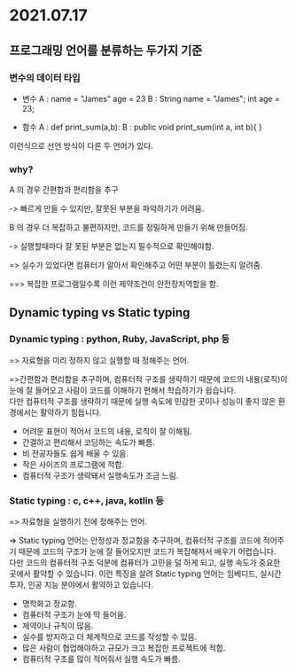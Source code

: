 # 2021.07.17

## 프로그래밍 언어를 분류하는 두가지 기준

### 변수의 데이터 타입

- 변수
A : name = "James" age = 23
B : String name = "James"; int age = 23;

- 함수
A : def print_sum(a,b):
B : public void print_sum(int a, int b){ }

이런식으로 선언 방식이 다른 두 언어가 있다. 

### why?
A 의 경우 간편함과 편리함을 추구 

-> 빠르게 만들 수 있지만, 잘못된 부분을 파악하기가 어려움.

B 의 경우 더 복잡하고 불편하지만, 코드를 정밀하게 만들기 위해 만들어짐.

-> 실행할때마다 잘 못된 부분은 없는지 필수적으로 확인해야함.

=> 실수가 있었다면 컴퓨터가 알아서 확인해주고 어떤 부분이 틀렸는지 알려줌.

==> 복잡한 프로그램일수록 이런 제약조건이 안전장치역할을 함. 

## Dynamic typing vs Static typing

### Dynamic typing : python, Ruby, JavaScript, php 등
=> 자료형을 미리 정하지 않고 실행할 때 정해주는 언어.

=>간편함과 편리함을 추구하며, 컴퓨터적 구조를 생략하기 때문에 코드의 내용(로직)이 눈에 잘 들어오고 사람이 코드를 이해하기 편해서 학습하기가 쉽습니다.  
다만 컴퓨터적 구조를 생략하기 때문에 실행 속도에 민감한 곳이나 성능이 좋지 않은 환경에서는 활약하기 힘듭니다.

- 어려운 표현이 적어서 코드의 내용, 로직이 잘 이해됨.
- 간결하고 편리해서 코딩하는 속도가 빠름.
- 비 전공자들도 쉽게 배울 수 있음.
- 작은 사이즈의 프로그램에 적합.
- 컴퓨터적 구조가 생략돼서 실행속도가 조금 느림.

### Static typing : c, c++, java, kotlin 등
=> 자료형을 실행하기 전에 정해주는 언어.

=> Static typing 언어는 안정성과 정교함을 추구하며, 컴퓨터적 구조를 코드에 적어주기 때문에 코드의 구조가 눈에 잘 들어오지만 코드가 복잡해져서 배우기 어렵습니다.  
다만 코드의 컴퓨터적 구조 덕분에 컴퓨터가 고민을 덜 하게 되고, 실행 속도가 중요한 곳에서 활약할 수 있습니다. 이런 특징을 살려 Static typing 언어는 임베디드, 실시간 투자, 인공 지능 분야에서 활약하고 있습니다.

- 명학화고 정교함.
- 컴퓨터적 구조가 눈에 딱 들어옴.
- 제약이나 규칙이 많음.
- 실수를 방지하고 더 체계적으로 코드를 작성할 수 있음.
- 많은 사람이 협업해야하고 규모가 크고 복잡한 프로젝트에 적합.
- 컴퓨터적 구조를 많이 적어줘서 실행 속도가 빠름.
